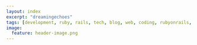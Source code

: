 ```yaml
---
layout: index
excerpt: "dreamingechoes"
tags: [development, ruby, rails, tech, blog, web, coding, rubyonrails, code]
image:
  feature: header-image.png
---
```

